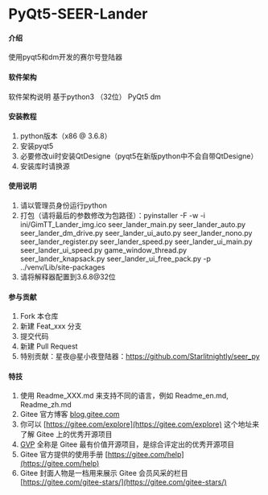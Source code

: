 # PyQt5-SEER-Lander

#### 介绍
使用pyqt5和dm开发的赛尔号登陆器

#### 软件架构
软件架构说明
基于python3 （32位）
PyQt5
dm

#### 安装教程

1.  python版本（x86 @ 3.6.8）
2.  安装pyqt5
3.  必要修改ui时安装QtDesigne（pyqt5在新版python中不会自带QtDesigne）
4.  安装库时请换源

#### 使用说明

1.  请以管理员身份运行python
2.  打包（请将最后的参数修改为包路径）：pyinstaller -F -w -i ini/GimTT_Lander_img.ico seer_lander_main.py seer_lander_auto.py seer_lander_dm_drive.py seer_lander_ui_auto.py seer_lander_nono.py seer_lander_register.py seer_lander_speed.py seer_lander_ui_main.py seer_lander_ui_speed.py game_window_thread.py seer_lander_knapsack.py seer_lander_ui_free_pack.py -p ../venv/Lib/site-packages
3.  请将解释器配置到3.6.8@32位

#### 参与贡献

1.  Fork 本仓库
2.  新建 Feat_xxx 分支
3.  提交代码
4.  新建 Pull Request
5.  特别贡献：星夜@星小夜登陆器：https://github.com/Starlitnightly/seer_py


#### 特技

1.  使用 Readme\_XXX.md 来支持不同的语言，例如 Readme\_en.md, Readme\_zh.md
2.  Gitee 官方博客 [blog.gitee.com](https://blog.gitee.com)
3.  你可以 [https://gitee.com/explore](https://gitee.com/explore) 这个地址来了解 Gitee 上的优秀开源项目
4.  [GVP](https://gitee.com/gvp) 全称是 Gitee 最有价值开源项目，是综合评定出的优秀开源项目
5.  Gitee 官方提供的使用手册 [https://gitee.com/help](https://gitee.com/help)
6.  Gitee 封面人物是一档用来展示 Gitee 会员风采的栏目 [https://gitee.com/gitee-stars/](https://gitee.com/gitee-stars/)
